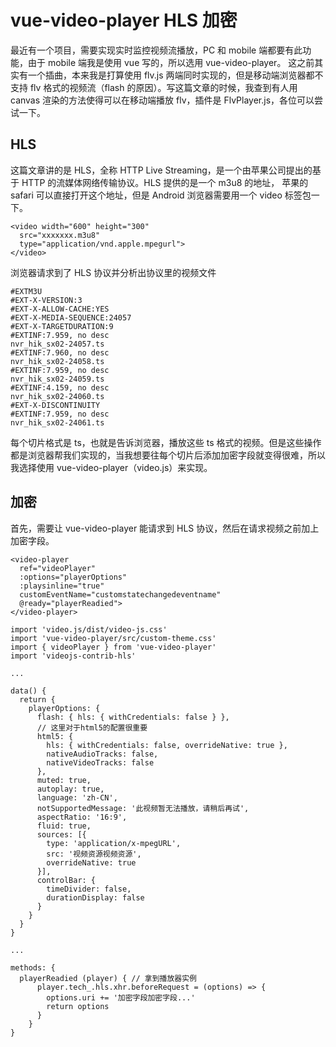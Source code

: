 # vue-video-player HLS 加密

最近有一个项目，需要实现实时监控视频流播放，PC 和 mobile 端都要有此功能，由于 mobile 端我是使用 vue 写的，所以选用 vue-video-player。
这之前其实有一个插曲，本来我是打算使用 flv.js 两端同时实现的，但是移动端浏览器都不支持 flv 格式的视频流（flash 的原因）。写这篇文章的时候，我查到有人用 canvas 渲染的方法使得可以在移动端播放 flv，插件是 FlvPlayer.js，各位可以尝试一下。

## HLS

这篇文章讲的是 HLS，全称 HTTP Live Streaming，是一个由苹果公司提出的基于 HTTP 的流媒体网络传输协议。HLS 提供的是一个 m3u8 的地址， 苹果的 safari 可以直接打开这个地址，但是 Android 浏览器需要用一个 video 标签包一下。

```
<video width="600" height="300"
  src="xxxxxxx.m3u8"
  type="application/vnd.apple.mpegurl">
</video>
```

浏览器请求到了 HLS 协议并分析出协议里的视频文件

```
#EXTM3U
#EXT-X-VERSION:3
#EXT-X-ALLOW-CACHE:YES
#EXT-X-MEDIA-SEQUENCE:24057
#EXT-X-TARGETDURATION:9
#EXTINF:7.959, no desc
nvr_hik_sx02-24057.ts
#EXTINF:7.960, no desc
nvr_hik_sx02-24058.ts
#EXTINF:7.959, no desc
nvr_hik_sx02-24059.ts
#EXTINF:4.159, no desc
nvr_hik_sx02-24060.ts
#EXT-X-DISCONTINUITY
#EXTINF:7.959, no desc
nvr_hik_sx02-24061.ts
```

每个切片格式是 ts，也就是告诉浏览器，播放这些 ts 格式的视频。但是这些操作都是浏览器帮我们实现的，当我想要往每个切片后添加加密字段就变得很难，所以我选择使用 vue-video-player（video.js）来实现。

## 加密

首先，需要让 vue-video-player 能请求到 HLS 协议，然后在请求视频之前加上加密字段。

```
<video-player
  ref="videoPlayer"
  :options="playerOptions"
  :playsinline="true"
  customEventName="customstatechangedeventname"
  @ready="playerReadied">
</video-player>

import 'video.js/dist/video-js.css'
import 'vue-video-player/src/custom-theme.css'
import { videoPlayer } from 'vue-video-player'
import 'videojs-contrib-hls'

...

data() {
  return {
    playerOptions: {
      flash: { hls: { withCredentials: false } },
      // 这里对于html5的配置很重要
      html5: {
        hls: { withCredentials: false, overrideNative: true },
        nativeAudioTracks: false,
        nativeVideoTracks: false
      },
      muted: true,
      autoplay: true,
      language: 'zh-CN',
      notSupportedMessage: '此视频暂无法播放，请稍后再试',
      aspectRatio: '16:9',
      fluid: true,
      sources: [{
        type: 'application/x-mpegURL',
        src: '视频资源视频资源',
        overrideNative: true
      }],
      controlBar: {
        timeDivider: false,
        durationDisplay: false
      }
    }
  }
}

...

methods: {
  playerReadied (player) { // 拿到播放器实例
      player.tech_.hls.xhr.beforeRequest = (options) => {
        options.uri += '加密字段加密字段...'
        return options
      }
    }
}

```
